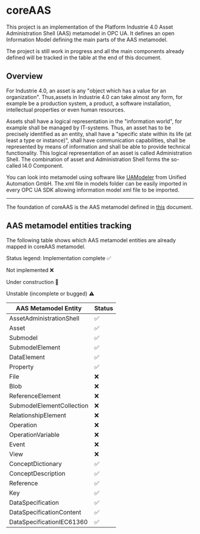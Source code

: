 coreAAS
=======
This project is an implementation of the Platform Industrie 4.0 Asset Administration Shell (AAS) metamodel in OPC UA. It defines an open Information Model defining the main parts of the AAS metamodel.

The project is still work in progress and all the main components already defined will be tracked in the table at the end of this document.

## Overview
For Industrie 4.0, an asset is any "object which has a value for an organization". Thus,assets in Industrie 4.0 can take almost any form, for example be a production system, a product, a software installation, intellectual properties or even human resources.

Assets shall have a logical representation in the "information world", for example shall be managed by IT-systems. Thus, an asset has to be precisely identified as an entity, shall have a "specific state within its life (at least a type or instance)", shall have communication capabilities, shall be represented by means of information and shall be able to provide technical functionality. This logical representation of an asset is called Administration Shell. The combination of asset and Administration Shell forms the so-called I4.0 Component.

You can look into metamodel using software like [UAModeler](https://www.unified-automation.com/products/development-tools/uamodeler.html) from Unified Automation GmbH. The xml file in models folder can be easily imported in every OPC UA SDK allowing information model xml file to be imported.

---

The foundation of coreAAS is the AAS metamodel defined in [this](https://www.plattform-i40.de/I40/Redaktion/EN/Downloads/Publikation/2018-details-of-the-asset-administration-shell.html) document.

## AAS metamodel entities tracking
The following table shows which AAS metamodel entities are already mapped in coreAAS metamodel.

Status legend:
Implementation complete :white_check_mark:

Not implemented :x:

Under construction :construction:

Unstable (incomplete or bugged) :warning:

| AAS Metamodel Entity  | Status |
| ------------- | ------------- |
| AssetAdministrationShell  | :white_check_mark:  |
| Asset  | :white_check_mark:  |
| Submodel  | :white_check_mark:  |
| SubmodelElement  | :white_check_mark:  |
| DataElement  | :white_check_mark:  |
| Property  | :white_check_mark:  |
| File  | :x:  |
| Blob  | :x:  |
| ReferenceElement  | :x:  |
| SubmodelElementCollection  | :x:  |
| RelationshipElement  | :x:  |
| Operation  | :x:  |
| OperationVariable  | :x:  |
| Event  | :x:  |
| View  | :x:  |
| ConceptDictionary  | :white_check_mark:  |
| ConceptDescription  | :white_check_mark:  |
| Reference  | :white_check_mark:  |
| Key  | :white_check_mark:  |
| DataSpecification  | :white_check_mark:  |
| DataSpecificationContent  | :white_check_mark:  |
| DataSpecificationIEC61360  | :white_check_mark:  |
